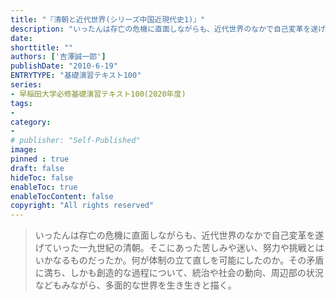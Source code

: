 ```yaml
---
title: "『清朝と近代世界(シリーズ中国近現代史1)』"
description: "いったんは存亡の危機に直面しながらも、近代世界のなかで自己変革を遂げていった一九世紀の清朝。そこにあった苦しみや迷い、努力や挑戦とはいかなるものだったか。何が体制の立て直しを可能にしたのか。その矛盾に満ち、しかも創造的な過程について、統治や社会の動向、周辺部の状況などもみながら、多面的な世界を生き生きと描く。"
date: 
shorttitle: ""
authors: ['吉澤誠一郎']
publishDate: "2010-6-19"
ENTRYTYPE: "基礎演習テキスト100"
series:
- 早稲田大学必修基礎演習テキスト100(2020年度)
tags: 
- 
category: 
- 
# publisher: "Self-Published"
image: 
pinned : true
draft: false
hideToc: false
enableToc: true
enableTocContent: false
copyright: "All rights reserved"
---
```


>いったんは存亡の危機に直面しながらも、近代世界のなかで自己変革を遂げていった一九世紀の清朝。そこにあった苦しみや迷い、努力や挑戦とはいかなるものだったか。何が体制の立て直しを可能にしたのか。その矛盾に満ち、しかも創造的な過程について、統治や社会の動向、周辺部の状況などもみながら、多面的な世界を生き生きと描く。